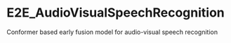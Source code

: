 # E2E_AudioVisualSpeechRecognition
Conformer based early fusion model for audio-visual speech recognition

